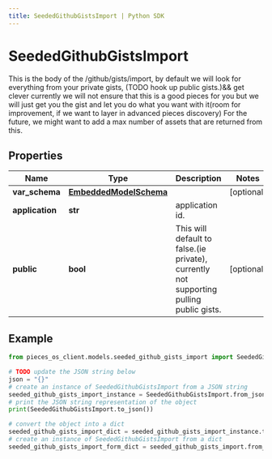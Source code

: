 ```yaml
---
title: SeededGithubGistsImport | Python SDK
---
```


# SeededGithubGistsImport

This is the body of the /github/gists/import,  by default we will look for everything from your private gists, (TODO hook up public gists.)&& get clever  currently we will not ensure that this is a good pieces for you but we will just get you the gist and let you do what you want with it(room for improvement, if we want to layer in advanced pieces discovery)  For the future, we might want to add a max number of assets that are returned from this.

## Properties

Name | Type | Description | Notes
------------ | ------------- | ------------- | -------------
**var_schema** | [**EmbeddedModelSchema**](EmbeddedModelSchema) |  | [optional] 
**application** | **str** | application id. | 
**public** | **bool** | This will default to false.(ie private), currently not supporting pulling public gists. | [optional] 

## Example

```python
from pieces_os_client.models.seeded_github_gists_import import SeededGithubGistsImport

# TODO update the JSON string below
json = "{}"
# create an instance of SeededGithubGistsImport from a JSON string
seeded_github_gists_import_instance = SeededGithubGistsImport.from_json(json)
# print the JSON string representation of the object
print(SeededGithubGistsImport.to_json())

# convert the object into a dict
seeded_github_gists_import_dict = seeded_github_gists_import_instance.to_dict()
# create an instance of SeededGithubGistsImport from a dict
seeded_github_gists_import_form_dict = seeded_github_gists_import.from_dict(seeded_github_gists_import_dict)
```


